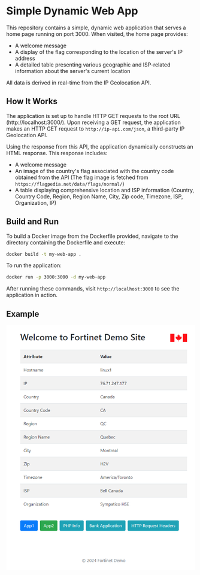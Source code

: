 # Simple Dynamic Web App

This repository contains a simple, dynamic web application that serves a home page running on port 3000. When visited, the home page provides:

- A welcome message
- A display of the flag corresponding to the location of the server's IP address
- A detailed table presenting various geographic and ISP-related information about the server's current location

All data is derived in real-time from the IP Geolocation API.

## How It Works

The application is set up to handle HTTP GET requests to the root URL (http://localhost:3000/). Upon receiving a GET request, the application makes an HTTP GET request to `http://ip-api.com/json`, a third-party IP Geolocation API.

Using the response from this API, the application dynamically constructs an HTML response. This response includes:

- A welcome message
- An image of the country's flag associated with the country code obtained from the API (The flag image is fetched from `https://flagpedia.net/data/flags/normal/`)
- A table displaying comprehensive location and ISP information (Country, Country Code, Region, Region Name, City, Zip code, Timezone, ISP, Organization, IP)

## Build and Run

To build a Docker image from the Dockerfile provided, navigate to the directory containing the Dockerfile and execute:

```bash
docker build -t my-web-app .
```

To run the application:

```bash
docker run -p 3000:3000 -d my-web-app
```

After running these commands, visit `http://localhost:3000` to see the application in action.

## Example

![Simple Web App](my-web-app.png)

